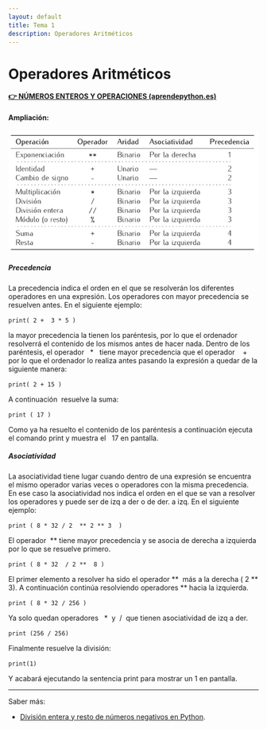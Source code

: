 ```yaml
---
layout: default
title: Tema 1
description: Operadores Aritméticos
---
```


# Operadores Aritméticos

[**👉 NÚMEROS ENTEROS Y OPERACIONES (aprendepython.es)**](https://aprendepython.es/core/datatypes/numbers/#enteros)

#### **Ampliación:**

![Operadores aritméticos](operadores.jpg)

##### **Precedencia**

La precedencia indica el orden en el que se resolverán los diferentes operadores en una expresión. Los operadores con mayor precedencia se resuelven antes. En el siguiente ejemplo:

    print( 2 +  3 * 5 )

la mayor precedencia la tienen los paréntesis, por lo que el ordenador resolverrá el contenido de los mismos antes de hacer nada. Dentro de los paréntesis, el operador   *   tiene mayor precedencia que el operador    +  por lo que el ordenador lo realiza antes pasando la expresión a quedar de la siguiente manera:

    print( 2 + 15 )

A continuación  resuelve la suma:

    print ( 17 )

Como ya ha resuelto el contenido de los paréntesis a continuación ejecuta el comando print y muestra el   17 en pantalla.

##### **Asociatividad**

La asociatividad tiene lugar cuando dentro de una expresión se encuentra el mismo operador varias veces o operadores con la misma precedencia. En ese caso la asociatividad nos indica el orden en el que se van a resolver los operadores y puede ser de izq a der o de der. a izq. En el siguiente ejemplo:

    print ( 8 * 32 / 2  ** 2 ** 3  )

El operador  ** tiene mayor precedencia y se asocia de derecha a izquierda por lo que se resuelve primero.

    print ( 8 * 32  / 2 **  8 )

El primer elemento a resolver ha sido el operador **  más a la derecha ( 2 ** 3). A continuación continúa resolviendo operadores ** hacia la izquierda.

    print ( 8 * 32 / 256 )

Ya solo quedan operadores   *  y  /  que tienen asociatividad de izq a der.

    print (256 / 256)

Finalmente resuelve la división:

    print(1)     

Y acabará ejecutando la sentencia print para mostrar un 1 en pantalla.

--------------------------------------------------------------------------------------------------  

Saber más:

*   [División entera y resto de números negativos en Python](https://www.mclibre.org/consultar/python/lecciones/python-detalles.html#division-enteros).